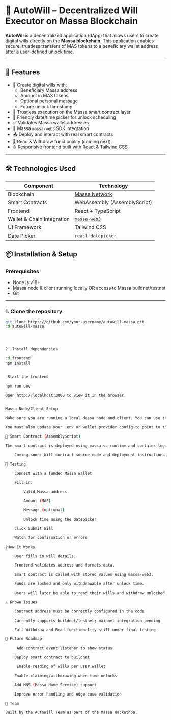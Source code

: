 # 🧾 AutoWill – Decentralized Will Executor on Massa Blockchain

**AutoWill** is a decentralized application (dApp) that allows users to create digital wills directly on the **Massa blockchain**. This application enables secure, trustless transfers of MAS tokens to a beneficiary wallet address after a user-defined unlock time.

---

## 🚀 Features

- 📝 Create digital wills with:
  - Beneficiary Massa address
  - Amount in MAS tokens
  - Optional personal message
  - Future unlock timestamp
- 🔐 Trustless execution on the Massa smart contract layer
- 📅 Friendly date/time picker for unlock scheduling
- ✅ Validates Massa wallet addresses
- 📡 Massa `massa-web3` SDK integration
- 📤 Deploy and interact with real smart contracts
- 🧾 Read & Withdraw functionality (coming next)
- 🌐 Responsive frontend built with React & Tailwind CSS

---

## 🛠️ Technologies Used

| Component     | Technology         |
|---------------|--------------------|
| Blockchain    | [Massa Network](https://massa.net/) |
| Smart Contracts | WebAssembly (AssemblyScript) |
| Frontend      | React + TypeScript |
| Wallet & Chain Integration | [`massa-web3`](https://www.npmjs.com/package/@massalabs/massa-web3) |
| UI Framework  | Tailwind CSS       |
| Date Picker   | `react-datepicker` |




## 📦 Installation & Setup

### Prerequisites

- Node.js v18+
- Massa node & client running locally OR access to Massa buildnet/testnet
- Git

---

### 1. Clone the repository

```bash
git clone https://github.com/your-username/autowill-massa.git
cd autowill-massa




2. Install dependencies

cd frontend
npm install


 Start the frontend

npm run dev

Open http://localhost:3000 to view it in the browser.


Massa Node/Client Setup

Make sure you are running a local Massa node and client. You can use the official Massa node setup guide.

You must also update your .env or wallet provider config to point to the correct RPC/REST endpoint (e.g., http://127.0.0.1:33035).

📄 Smart Contract (AssemblyScript)

The smart contract is deployed using massa-sc-runtime and contains logic to store will data and release funds after unlock time.

    Coming soon: Will contract source code and deployment instructions.

🧪 Testing

    Connect with a funded Massa wallet

    Fill in:

        Valid Massa address

        Amount (MAS)

        Message (optional)

        Unlock time using the datepicker

    Click Submit Will

    Watch for confirmation or errors

❓How It Works

    User fills in will details.

    Frontend validates address and formats data.

    Smart contract is called with stored values using massa-web3.

    Funds are locked and only withdrawable after unlock time.

    Users will later be able to read their wills and withdraw unlocked assets.

⚠️ Known Issues

    Contract address must be correctly configured in the code 

    Currently supports buildnet/testnet; mainnet integration pending

    Full Withdraw and Read functionality still under final testing

📌 Future Roadmap

     Add contract event listener to show status

    Deploy smart contract to buildnet

     Enable reading of wills per user wallet

    Enable claiming/withdrawing when time unlocks

    Add MNS (Massa Name Service) support

    Improve error handling and edge case validation

🙌 Team

Built by the AutoWill Team as part of the Massa Hackathon.
